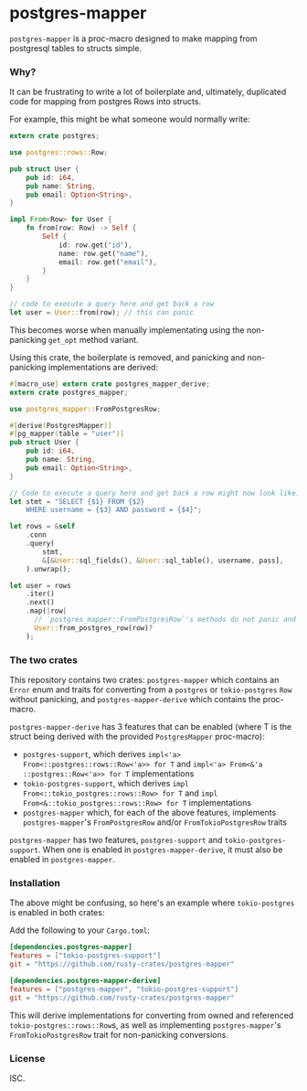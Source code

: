 # postgres-mapper

`postgres-mapper` is a proc-macro designed to make mapping from postgresql
tables to structs simple.

### Why?

It can be frustrating to write a lot of boilerplate and, ultimately, duplicated
code for mapping from postgres Rows into structs.

For example, this might be what someone would normally write:

```rust
extern crate postgres;

use postgres::rows::Row;

pub struct User {
    pub id: i64,
    pub name: String,
    pub email: Option<String>,
}

impl From<Row> for User {
    fn from(row: Row) -> Self {
        Self {
            id: row.get("id"),
            name: row.get("name"),
            email: row.get("email"),
        }
    }
}

// code to execute a query here and get back a row
let user = User::from(row); // this can panic
```

This becomes worse when manually implementating using the non-panicking
`get_opt` method variant.

Using this crate, the boilerplate is removed, and panicking and non-panicking
implementations are derived:

```rust
#[macro_use] extern crate postgres_mapper_derive;
extern crate postgres_mapper;

use postgres_mapper::FromPostgresRow;

#[derive(PostgresMapper)]
#[pg_mapper(table = "user")]
pub struct User {
    pub id: i64,
    pub name: String,
    pub email: Option<String>,
}

// Code to execute a query here and get back a row might now look like:
let stmt = "SELECT {$1} FROM {$2}
    WHERE username = {$3} AND password = {$4}";

let rows = &self
    .conn
    .query(
        stmt,
        &[&User::sql_fields(), &User::sql_table(), username, pass],
    ).unwrap();

let user = rows
    .iter()
    .next()
    .map(|row|
      // `postgres_mapper::FromPostgresRow`'s methods do not panic and return a Result
      User::from_postgres_row(row)?
    );

```

### The two crates

This repository contains two crates: `postgres-mapper` which contains an `Error`
enum and traits for converting from a `postgres` or `tokio-postgres` `Row`
without panicking, and `postgres-mapper-derive` which contains the proc-macro.

`postgres-mapper-derive` has 3 features that can be enabled (where T is the
struct being derived with the provided `PostgresMapper` proc-macro):

- `postgres-support`, which derives
`impl<'a> From<::postgres::rows::Row<'a>> for T` and
`impl<'a> From<&'a ::postgres::Row<'a>> for T` implementations
- `tokio-postgres-support`, which derives
`impl From<::tokio_postgres::rows::Row> for T` and
`impl From<&::tokio_postgres::rows::Row> for T` implementations
- `postgres-mapper` which, for each of the above features, implements
`postgres-mapper`'s `FromPostgresRow` and/or `FromTokioPostgresRow` traits

`postgres-mapper` has two features, `postgres-support` and
`tokio-postgres-support`. When one is enabled in `postgres-mapper-derive`, it
must also be enabled in `postgres-mapper`.

### Installation

The above might be confusing, so here's an example where `tokio-postgres` is
enabled in both crates:

Add the following to your `Cargo.toml`:

```toml
[dependencies.postgres-mapper]
features = ["tokio-postgres-support"]
git = "https://github.com/rusty-crates/postgres-mapper"

[dependencies.postgres-mapper-derive]
features = ["postgres-mapper", "tokio-postgres-support"]
git = "https://github.com/rusty-crates/postgres-mapper"
```

This will derive implementations for converting from owned and referenced
`tokio-postgres::rows::Row`s, as well as implementing `postgres-mapper`'s
`FromTokioPostgresRow` trait for non-panicking conversions.

### License

ISC.
